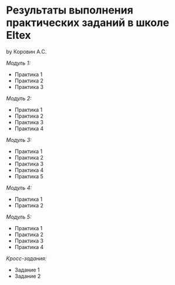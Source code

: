 # Результаты выполнения практических заданий в школе Eltex
by Коровин А.С.

*Модуль 1:*
+ Практика 1
+ Практика 2
+ Практика 3

*Модуль 2:*
+ Практика 1
+ Практика 2
+ Практика 3
+ Практика 4

*Модуль 3:*
+ Практика 1
+ Практика 2
+ Практика 3
+ Практика 4
+ Практика 5

*Модуль 4:*
+ Практика 1
+ Практика 2

*Модуль 5:*
+ Практика 1
+ Практика 2
+ Практика 3
+ Практика 4

*Кросс-задания:*
+ Задание 1
+ Задание 2
